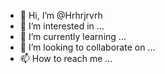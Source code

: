 - 👋 Hi, I’m @Hrhrjrvrh
- 👀 I’m interested in ...
- 🌱 I’m currently learning ...
- 💞️ I’m looking to collaborate on ...
- 📫 How to reach me ...

<!---
Hrhrjrvrh/Hrhrjrvrh is a ✨ special ✨ repository because its `README.md` (this file) appears on your GitHub profile.
You can click the Preview link to take a look at your changes.
--->
